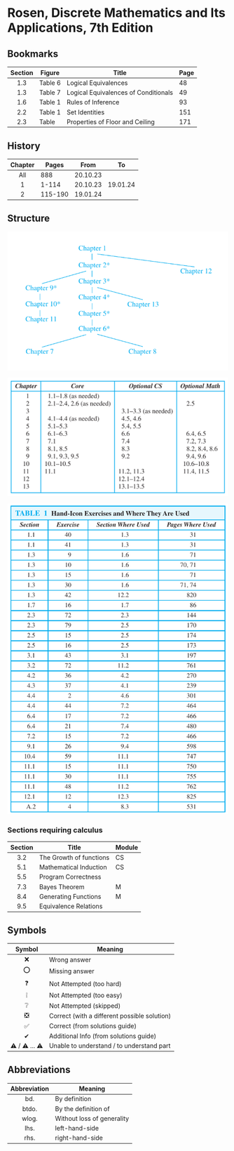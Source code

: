 # Rosen, Discrete Mathematics and Its Applications, 7th Edition

## Bookmarks

|Section|Figure|Title|Page|
| :-: |-|-|-|
|1.3|Table 6|Logical Equivalences|48|
|1.3|Table 7|Logical Equivalences of Conditionals|49|
|1.6|Table 1|Rules of Inference|93|
|2.2|Table 1|Set Identities|151|
|2.3|Table|Properties of Floor and Ceiling|171|

## History

|Chapter|Pages|From|To|
| :-: |-|-|-|
|All|888|20.10.23||
|1|1-114|20.10.23|19.01.24|
|2|115-190|19.01.24||

## Structure

![Chapter-Dependencies](./book/Chapter-Dependencies.png)

![Chapter-Course-Mapping](./book/Chapter-Course-Mapping.png)

![Hand-Exercises](./book/Hand-Exercises.png)

### Sections requiring calculus

|Section|Title|Module|
| :-: |-|-|
|3.2|The Growth of functions|CS|
|5.1|Mathematical Induction|CS|
|5.5|Program Correctness||
|7.3|Bayes Theorem|M|
|8.4|Generating Functions|M|
|9.5|Equivalence Relations||

## Symbols

|Symbol|Meaning|
| :-: |-|
|❌|Wrong answer|
|⭕|Missing answer|
|❓|Not Attempted (too hard)|
|❕|Not Attempted (too easy)|
|❔|Not Attempted (skipped)|
|❎|Correct (with a different possible solution)|
|✅|Correct (from solutions guide)|
|✔|Additional Info (from solutions guide)|
|⚠️ / ⚠️ ... ⚠️|Unable to understand / to understand part|

## Abbreviations

|Abbreviation|Meaning|
| :-: |-|
|bd.|By definition|
|btdo.|By the definition of|
|wlog.|Without loss of generality|
|lhs.|left-hand-side|
|rhs.|right-hand-side|
